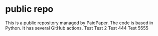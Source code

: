 # public repo

This is a public repository managed by PaidPaper. The code is based in Python. It has several GitHub actions.
Test
Test 2
Test 444
Test 5555
